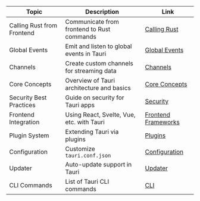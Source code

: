 | Topic                      | Description                                | Link                                                                       |
| -------------------------- | ------------------------------------------ | -------------------------------------------------------------------------- |
| Calling Rust from Frontend | Communicate from frontend to Rust commands | [Calling Rust](https://tauri.app/develop/calling-rust/)                    |
| Global Events              | Emit and listen to global events in Tauri  | [Global Events](https://tauri.app/develop/calling-frontend/#global-events) |
| Channels                   | Create custom channels for streaming data  | [Channels](https://tauri.app/develop/calling-frontend/#channels)           |
| Core Concepts              | Overview of Tauri architecture and basics  | [Core Concepts](https://tauri.app/architecture/)                           |
| Security Best Practices    | Guide on security for Tauri apps           | [Security](https://tauri.app/security/)                                    |
| Frontend Integration       | Using React, Svelte, Vue, etc. with Tauri  | [Frontend Frameworks](https://tauri.app/guides/frontend/)                  |
| Plugin System              | Extending Tauri via plugins                | [Plugins](https://tauri.app/plugins/)                                      |
| Configuration              | Customize `tauri.conf.json`                | [Configuration](https://tauri.app/v1/guides/features/configuration/)       |
| Updater                    | Auto-update support in Tauri               | [Updater](https://tauri.app/v1/guides/distribution/updater/)               |
| CLI Commands               | List of Tauri CLI commands                 | [CLI](https://tauri.app/v1/guides/usage/cli/)                              |
